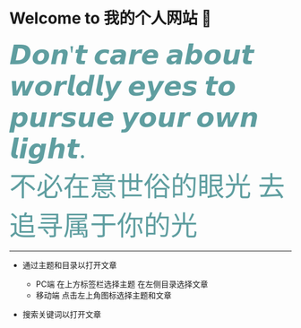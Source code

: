# <ceter>Welcome to 我的个人网站  &#x1F4C6;</ceter>
  

<font face="宋体" color= #5F9EA0 size=7 >𝘿𝙤𝙣'𝙩 𝙘𝙖𝙧𝙚 𝙖𝙗𝙤𝙪𝙩 𝙬𝙤𝙧𝙡𝙙𝙡𝙮 𝙚𝙮𝙚𝙨 𝙩𝙤 𝙥𝙪𝙧𝙨𝙪𝙚 𝙮𝙤𝙪𝙧 𝙤𝙬𝙣 𝙡𝙞𝙜𝙝𝙩.   
不必在意世俗的眼光 去追寻属于你的光</font>
  
   
***  

- 通过主题和目录以打开文章  

    - PC端 在上方标签栏选择主题 在左侧目录选择文章
    - 移动端 点击左上角图标选择主题和文章   


- 搜索关键词以打开文章  
